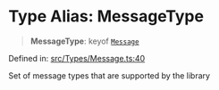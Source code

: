 # Type Alias: MessageType

> **MessageType**: keyof [`Message`](../namespaces/proto/classes/Message.md)

Defined in: [src/Types/Message.ts:40](https://github.com/Fokusdotid/bail/blob/cf6cc85134e12081bc635cea02cc0eee74033a81/src/Types/Message.ts#L40)

Set of message types that are supported by the library
